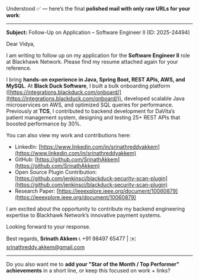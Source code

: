 Understood ✅ — here’s the final **polished mail with only raw URLs for your work**:

---

**Subject:** Follow-Up on Application – Software Engineer II (ID: 2025-24494)

Dear Vidya,

I am writing to follow up on my application for the **Software Engineer II** role at Blackhawk Network. Please find my resume attached again for your reference.

I bring **hands-on experience in Java, Spring Boot, REST APIs, AWS, and MySQL**. At **Black Duck Software**, I built a bulk onboarding platform ([https://integrations.blackduck.com/onboard/](https://integrations.blackduck.com/onboard/)), developed scalable Java microservices on AWS, and optimized SQL queries for performance. Previously at **TCS**, I contributed to backend development for DaVita’s patient management system, designing and testing 25+ REST APIs that boosted performance by 30%.

You can also view my work and contributions here:

* LinkedIn: [https://www.linkedin.com/in/srinathreddyakkem](https://www.linkedin.com/in/srinathreddyakkem)
* GitHub: [https://github.com/SrinathAkkem](https://github.com/SrinathAkkem)
* Open Source Plugin Contribution: [https://github.com/jenkinsci/blackduck-security-scan-plugin](https://github.com/jenkinsci/blackduck-security-scan-plugin)
* Research Paper: [https://ieeexplore.ieee.org/document/10060879](https://ieeexplore.ieee.org/document/10060879)

I am excited about the opportunity to contribute my backend engineering expertise to Blackhawk Network’s innovative payment systems.

Looking forward to your response.

Best regards,
**Srinath Akkem**
📞 +91 98497 65477 | ✉️ [srinathreddy.akkem@gmail.com](mailto:srinathreddy.akkem@gmail.com)

---

Do you also want me to **add your "Star of the Month / Top Performer" achievements** in a short line, or keep this focused on work + links?
